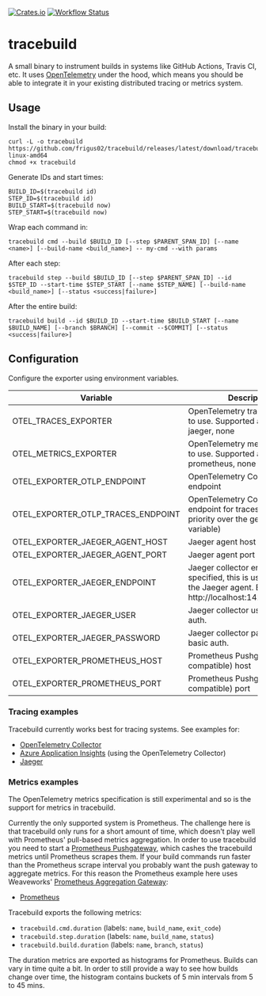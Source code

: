 [![Crates.io](https://img.shields.io/crates/v/tracebuild.svg)](https://crates.io/crates/tracebuild)
[![Workflow Status](https://github.com/frigus02/tracebuild/workflows/CI/badge.svg)](https://github.com/frigus02/tracebuild/actions?query=workflow%3A%22CI%22)

# tracebuild

A small binary to instrument builds in systems like GitHub Actions, Travis CI, etc. It uses [OpenTelemetry](https://opentelemetry.io/) under the hood, which means you should be able to integrate it in your existing distributed tracing or metrics system.

## Usage

Install the binary in your build:

```
curl -L -o tracebuild https://github.com/frigus02/tracebuild/releases/latest/download/tracebuild-linux-amd64
chmod +x tracebuild
```

Generate IDs and start times:

```
BUILD_ID=$(tracebuild id)
STEP_ID=$(tracebuild id)
BUILD_START=$(tracebuild now)
STEP_START=$(tracebuild now)
```

Wrap each command in:

```
tracebuild cmd --build $BUILD_ID [--step $PARENT_SPAN_ID] [--name <name>] [--build-name <build_name>] -- my-cmd --with params
```

After each step:

```
tracebuild step --build $BUILD_ID [--step $PARENT_SPAN_ID] --id $STEP_ID --start-time $STEP_START [--name $STEP_NAME] [--build-name <build_name>] [--status <success|failure>]
```

After the entire build:

```
tracebuild build --id $BUILD_ID --start-time $BUILD_START [--name $BUILD_NAME] [--branch $BRANCH] [--commit --$COMMIT] [--status <success|failure>]
```

## Configuration

Configure the exporter using environment variables.

| Variable                           | Description                                                                                                                   | Default                |
| ---------------------------------- | ----------------------------------------------------------------------------------------------------------------------------- | ---------------------- |
| OTEL_TRACES_EXPORTER               | OpenTelemetry traces exporter to use. Supported are: otlp, jaeger, none                                                       | otlp                   |
| OTEL_METRICS_EXPORTER              | OpenTelemetry metrics exporter to use. Supported are: prometheus, none                                                        | none                   |
| OTEL_EXPORTER_OTLP_ENDPOINT        | OpenTelemetry Collector endpoint                                                                                              | https://localhost:4317 |
| OTEL_EXPORTER_OTLP_TRACES_ENDPOINT | OpenTelemetry Collector endpoint for traces (takes priority over the generic variable)                                        | https://localhost:4317 |
| OTEL_EXPORTER_JAEGER_AGENT_HOST    | Jaeger agent host                                                                                                             | 127.0.0.1              |
| OTEL_EXPORTER_JAEGER_AGENT_PORT    | Jaeger agent port                                                                                                             | 6831                   |
| OTEL_EXPORTER_JAEGER_ENDPOINT      | Jaeger collector endpoint. If specified, this is used instead of the Jaeger agent. Example: http://localhost:14268/api/traces |                        |
| OTEL_EXPORTER_JAEGER_USER          | Jaeger collector user for basic auth.                                                                                         |                        |
| OTEL_EXPORTER_JAEGER_PASSWORD      | Jaeger collector password for basic auth.                                                                                     |                        |
| OTEL_EXPORTER_PROMETHEUS_HOST      | Prometheus Pushgateway (or compatible) host                                                                                   | 0.0.0.0                |
| OTEL_EXPORTER_PROMETHEUS_PORT      | Prometheus Pushgateway (or compatible) port                                                                                   | 9464                   |

### Tracing examples

Tracebuild currently works best for tracing systems. See examples for:

- [OpenTelemetry Collector](./examples/otel-collector/)
- [Azure Application Insights](./examples/app-insights/) (using the OpenTelemetry Collector)
- [Jaeger](./examples/jaeger/)

### Metrics examples

The OpenTelemetry metrics specification is still experimental and so is the support for metrics in tracebuild.

Currently the only supported system is Prometheus. The challenge here is that tracebuild only runs for a short amount of time, which doesn't play well with Prometheus' pull-based metrics aggregation. In order to use tracebuild you need to start a [Prometheus Pushgateway](https://github.com/prometheus/pushgateway), which cashes the tracebuild metrics until Prometheus scrapes them. If your build commands run faster than the Prometheus scrape interval you probably want the push gateway to aggregate metrics. For this reason the Prometheus example here uses Weaveworks' [Prometheus Aggregation Gateway](https://github.com/weaveworks/prom-aggregation-gateway):

- [Prometheus](./examples/prometheus/)

Tracebuild exports the following metrics:

- `tracebuild.cmd.duration` (labels: `name`, `build_name`, `exit_code`)
- `tracebuild.step.duration` (labels: `name`, `build_name`, `status`)
- `tracebuild.build.duration` (labels: `name`, `branch`, `status`)

The duration metrics are exported as histograms for Prometheus. Builds can vary in time quite a bit. In order to still provide a way to see how builds change over time, the histogram contains buckets of 5 min intervals from 5 to 45 mins.
